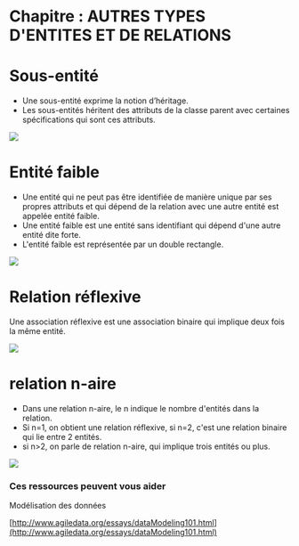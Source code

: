 # Chapitre : AUTRES TYPES D'ENTITES ET DE RELATIONS


# Sous-entité

* Une sous-entité exprime la notion d’héritage.
* Les sous-entités héritent des attributs de la classe parent avec certaines spécifications qui sont ces attributs.

![](https://i.imgur.com/qGKTBu4.png)

# Entité faible

* Une entité qui ne peut pas être identifiée de manière unique par ses propres attributs et qui dépend de la relation avec une autre entité est appelée entité faible.
* Une entité faible est une entité sans identifiant qui dépend d'une autre entité dite forte.
* L'entité faible est représentée par un double rectangle.

![](https://i.imgur.com/L5uwYtd.png)

# Relation réflexive

Une association réflexive est une association binaire qui implique deux fois la même entité.

![](https://i.imgur.com/zu6nXXC.png)

# relation n-aire

* Dans une relation n-aire, le n indique le nombre d'entités dans la relation.
* Si n=1, on obtient une relation réflexive, si n=2, c'est une relation binaire qui lie entre 2 entités.
* si n>2, on parle de relation n-aire, qui implique trois entités ou plus.

![](https://i.imgur.com/geYLzpj.png)

### Ces ressources peuvent vous aider

Modélisation des données

[http://www.agiledata.org/essays/dataModeling101.html](http://www.agiledata.org/essays/dataModeling101.html)
